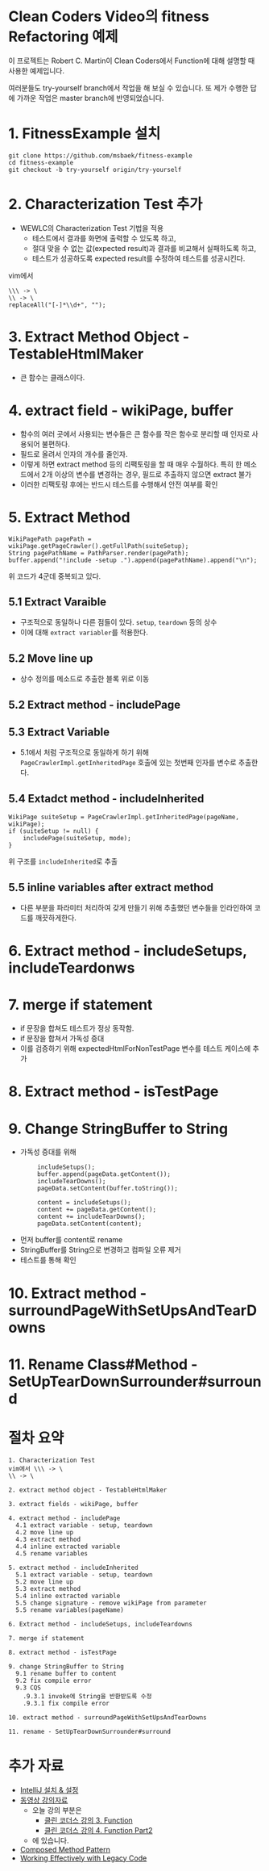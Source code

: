 # Clean Coders Video의 fitness Refactoring 예제

이 프로젝트는 Robert C. Martin이 Clean Coders에서 Function에 대해 설명할 때 사용한 예제입니다.

여러분들도 try-yourself branch에서 작업을 해 보실 수 있습니다. 또 제가 수행한 답에 가까운 작업은 master branch에 반영되었습니다.

# 1. FitnessExample 설치

```
git clone https://github.com/msbaek/fitness-example 
cd fitness-example
git checkout -b try-yourself origin/try-yourself
```

# 2. Characterization Test 추가

- WEWLC의 Characterization Test 기법을 적용
	- 테스트에서 결과를 화면에 출력할 수 있도록 하고,
	- 절대 맞을 수 없는 값(expected result)과 결과를 비교해서 실패하도록 하고,
	- 테스트가 성공하도록 expected result를 수정하여 테스트를 성공시킨다.

vim에서 

```language
\\\ -> \
\\ -> \
replaceAll("[-]*\\d+", "");
```


# 3. Extract Method Object - TestableHtmlMaker

- 큰 함수는 클래스이다.

# 4. extract field - wikiPage, buffer

- 함수의 여러 곳에서 사용되는 변수들은 큰 함수를 작은 함수로 분리할 때 인자로 사용되어 불편하다.
- 필드로 올려서 인자의 개수를 줄인자.
- 이렇게 하면 extract method 등의 리팩토링을 할 때 매우 수월하다. 특히 한 메소드에서 2개 이상의 변수를 변경하는 경우, 필드로 추출하지 않으면 extract 불가
- 이러한 리팩토링 후에는 반드시 테스트를 수행해서 안전 여부를 확인

# 5. Extract Method
```
WikiPagePath pagePath = wikiPage.getPageCrawler().getFullPath(suiteSetup);
String pagePathName = PathParser.render(pagePath);
buffer.append("!include -setup .").append(pagePathName).append("\n");
```

위 코드가 4군데 중복되고 있다.

## 5.1 Extract Varaible

- 구조적으로 동일하나 다른 점들이 있다. `setup`, `teardown` 등의 상수
- 이에 대해 `extract variabler`를 적용한다.

## 5.2 Move line up

- 상수 정의를 메소드로 추출한 블록 위로 이동

## 5.2 Extract method - includePage

## 5.3 Extract Variable

- 5.1에서 처럼 구조적으로 동일하게 하기 위해 `PageCrawlerImpl.getInheritedPage` 호출에 있는 첫번째 인자를 변수로 추출한다.

## 5.4 Extadct method - includeInherited

```
WikiPage suiteSetup = PageCrawlerImpl.getInheritedPage(pageName, wikiPage);
if (suiteSetup != null) {
    includePage(suiteSetup, mode);
}
```

위 구조를 `includeInherited`로 추출

## 5.5 inline variables after extract method

- 다른 부분을 파라미터 처리하여 갖게 만들기 위해 추출했던 변수들을 인라인하여 코드를 깨끗하게한다.

# 6. Extract method - includeSetups, includeTeardonws

# 7. merge if statement

- if 문장을 합쳐도 테스트가 정상 동작함.
- if 문장을 합쳐서 가독성 증대
- 이를 검증하기 위해 expectedHtmlForNonTestPage 변수를 테스트 케이스에 추가

# 8. Extract method - isTestPage

# 9. Change StringBuffer to String
- 가독성 증대를 위해

```
		includeSetups();
		buffer.append(pageData.getContent());
		includeTearDowns();
		pageData.setContent(buffer.toString());
```

```
		content = includeSetups();
		content += pageData.getContent();
		content += includeTearDowns();
		pageData.setContent(content);
```
	
- 먼저 buffer를 content로 rename
- StringBuffer를 String으로 변경하고 컴파일 오류 제거
- 테스트를 통해 확인

# 10. Extract method - surroundPageWithSetUpsAndTearDowns

# 11. Rename Class#Method - SetUpTearDownSurrounder#surround

# 절차 요약

```language
1. Characterization Test
vim에서 \\\ -> \
\\ -> \

2. extract method object - TestableHtmlMaker

3. extract fields - wikiPage, buffer

4. extract method - includePage
  4.1 extract variable - setup, teardown
  4.2 move line up
  4.3 extract method
  4.4 inline extracted variable
  4.5 rename variables

5. extract method - includeInherited
  5.1 extract variable - setup, teardown
  5.2 move line up
  5.3 extract method
  5.4 inline extracted variable
  5.5 change signature - remove wikiPage from parameter
  5.5 rename variables(pageName)

6. Extract method - includeSetups, includeTeardowns

7. merge if statement

8. extract method - isTestPage

9. change StringBuffer to String
  9.1 rename buffer to content
  9.2 fix compile error
  9.3 CQS
    .9.3.1 invoke에 String을 반환받도록 수정
    .9.3.1 fix compile error

10. extract method - surroundPageWithSetUpsAndTearDowns

11. rename - SetUpTearDownSurrounder#surround
```

# 추가 자료

- [IntelliJ 설치 & 설정](https://github.com/msbaek/memo/blob/master/intellij.md)
- [동영상 강의자료](https://www.youtube.com/user/codetemplate/videos)
  - 오늘 강의 부분은
    - [클린 코더스 강의 3. Function](https://www.youtube.com/watch?v=GYNT7O3rLhU)
    - [클린 코더스 강의 4. Function Part2](https://www.youtube.com/watch?v=yd2xcVn_pAc&t=1s)
  - 에 있습니다.
- [Composed Method Pattern](http://codebetter.com/jeremymiller/2006/12/03/composed-method-pattern/)
- [Working Effectively with Legacy Code](https://www.amazon.com/Working-Effectively-Legacy-Michael-Feathers/dp/0131177052)